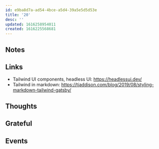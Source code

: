 ```yaml
---
id: e9ba8d7a-ad54-4bce-a5d4-39a5e5d5d53e
title: '20'
desc: ''
updated: 1616258954011
created: 1616225568681
---
```


## Notes

## Links

- Tailwind UI components, headless UI: https://headlessui.dev/
- Tailwind in markdown:
  https://tjaddison.com/blog/2019/08/styling-markdown-tailwind-gatsby/

## Thoughts

## Grateful

## Events
